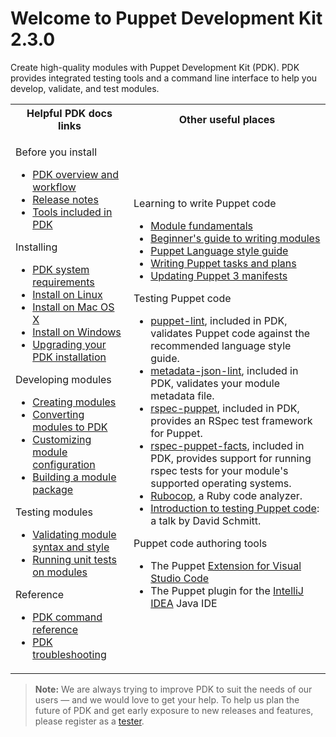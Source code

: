 # Welcome to Puppet Development Kit 2.3.0

Create high-quality modules with Puppet Development Kit (PDK). PDK provides
integrated testing tools and a command line interface to help you develop,
validate, and test modules.

<table>
 <tr>
   <th><b>Helpful PDK docs links</b></th>
   <th><b>Other useful places<b></th>
 </tr>
 <tr>
   <td>
    <p>Before you install
        <ul>
            <li><a class="xref" href="pdk_overview.md">PDK overview and workflow</a></li>
            <li><a class="xref" href="pdk_release_notes.md">Release notes</a></li>
            <li><a class="xref" href="pdk_overview.md#pdk-package">Tools included in PDK</a></li>
        </ul>
    </p>
    <p>Installing
        <ul>
            <li><a class="xref" href="pdk_install.md">PDK system requirements</a></li>
            <li><a class="xref" href="pdk_install.md#install-pdk-on-linux">Install on Linux</a></li>
            <li><a class="xref" href="pdk_install.md#install-pdk-on-macos">Install on Mac OS X</a></li>
            <li><a class="xref" href="pdk_install.md#install-pdk-on-windows">Install on Windows</a></li>
            <li><a class="xref" href="pdk_upgrading.md">Upgrading your PDK installation</a></li>
        </ul>
    </p>
    <p>Developing modules
        <ul>
            <li><a class="xref" href="pdk_creating_modules.md">Creating modules</a></li>
            <li><a class="xref" href="pdk_converting_modules.md">Converting modules to PDK</a></li>
            <li><a class="xref" href="customizing_module_config.md">Customizing module configuration</a></li>
            <li><a class="xref" href="pdk_building_module_packages.md">Building a module package</a></li>
        </ul>
    </p>
    <p>Testing modules
        <ul>
            <li><a class="xref" href="pdk_testing.md#validating-modules">Validating module syntax and style</a></li>
            <li><a class="xref" href="pdk_testing.md#unit-testing-modules">Running unit tests on modules</a></li>
        </ul>
    </p>
    <p>Reference
        <ul>
            <li><a class="xref" href="pdk_reference.md">PDK command reference</a></li>
            <li><a class="xref" href="pdk_troubleshooting.md">PDK troubleshooting</a></li>
        </ul>
    </p>
   </td>
   <td>
      <p>Learning to write Puppet code
            <ul>
                <li><a class="xref" href="https://puppet.com/docs/puppet/latest/modules_fundamentals.html" target="_blank">Module fundamentals</a></li>
                <li><a class="xref" href="https://puppet.com/docs/puppet/latest/bgtm.html" target="_blank">Beginner's guide to writing modules</a></li>
                <li><a class="xref" href="https://puppet.com/docs/puppet/latest/style_guide.html" target="_blank">Puppet Language style guide</a></li>
                <li><a class="xref" href="https://puppet.com/docs/bolt/latest/writing_tasks_and_plans.html" target="_blank">Writing Puppet tasks and plans</a></li>
                <li><a class="xref" href="https://puppet.com/docs/puppet/latest/lang_updating_manifests.html" target="_blank">Updating Puppet 3 manifests</a></li>
            </ul>
      </p>
      <p>Testing Puppet code
            <ul>
                <li><a class="xref" href="https://github.com/rodjek/puppet-lint" target="_blank">puppet-lint</a>, included in PDK, validates Puppet code against the recommended language style guide.</li>
                <li><a class="xref" href="https://github.com/voxpupuli/metadata-json-lint" target="_blank">metadata-json-lint</a>, included in PDK, validates your module metadata file.</li>
                <li><a class="xref" href="http://rspec-puppet.com/" target="_blank">rspec-puppet</a>, included in PDK, provides an RSpec test framework for Puppet.</li>
                <li><a class="xref" href="https://github.com/mcanevet/rspec-puppet-facts#rspec-puppet-facts" target="_blank">rspec-puppet-facts</a>, included in PDK, provides support for running rspec tests for your module's supported operating systems.</li>
                <li><a class="xref" href="http://batsov.com/rubocop" target="_blank">Rubocop</a>, a Ruby code analyzer.</li>
                <li><a class="xref" href="https://www.youtube.com/watch?v=GgNrxLfoDF8" target="_blank">Introduction to testing Puppet code</a>: a talk by David Schmitt.</li>
            </ul>
      </p>
      <p>Puppet code authoring tools
            <ul>
                <li>The Puppet <a class="xref" href="https://puppet-vscode.github.io/">Extension for Visual Studio Code</a></li>
                <li>The Puppet plugin for the <a class="xref" href="https://www.jetbrains.com/help/idea/puppet.html">IntelliJ
IDEA</a> Java IDE</li>
            </ul>
      </p>
   </td>
 </tr>
</table>

> **Note:** We are always trying to improve PDK to suit the needs of our users —
and we would love to get your help. To help us plan the future of PDK and get
early exposure to new releases and features, please register as a
[tester](https://www.surveygizmo.com/s3/3798001/pdk).

